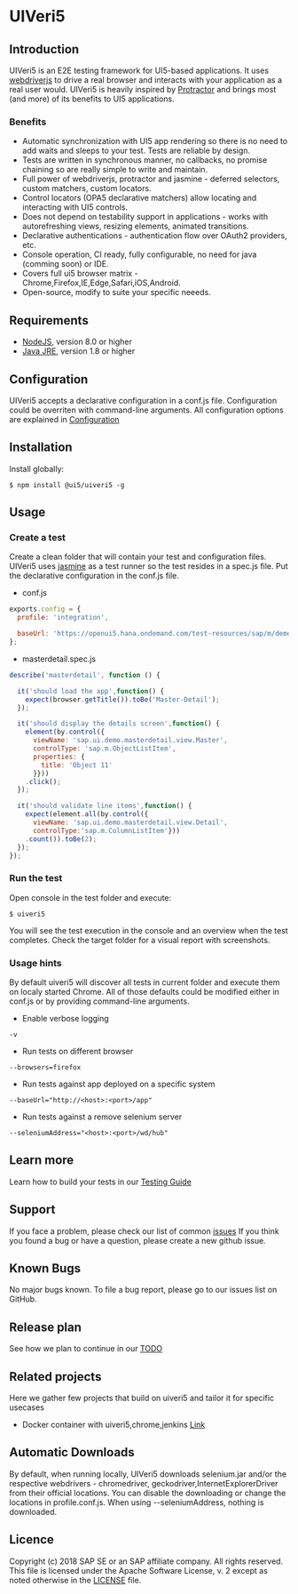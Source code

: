 # UIVeri5 

## Introduction
UIVeri5 is an E2E testing framework for UI5-based applications. It uses
[webdriverjs](https://code.google.com/p/selenium/wiki/WebDriverJs) to drive a real browser and interacts with your
application as a real user would. UIVeri5 is heavily inspired by [Protractor](http://www.protractortest.org/)
and brings most (and more) of its benefits to UI5 applications.

### Benefits
* Automatic synchronization with UI5 app rendering so there is no need to add waits and sleeps to your test. Tests are reliable by design.
* Tests are written in synchronous manner, no callbacks, no promise chaining so are really simple to write and maintain.
* Full power of webdriverjs, protractor and jasmine - deferred selectors, custom matchers, custom locators.
* Control locators (OPA5 declarative matchers) allow locating and interacting with UI5 controls.
* Does not depend on testability support in applications - works with autorefreshing views, resizing elements, animated transitions.
* Declarative authentications - authentication flow over OAuth2 providers, etc.
* Console operation, CI ready, fully configurable, no need for java (comming soon) or IDE.
* Covers full ui5 browser matrix - Chrome,Firefox,IE,Edge,Safari,iOS,Android.
* Open-source, modify to suite your specific neeeds.

## Requirements
* [NodeJS](https://nodejs.org/en/download/), version 8.0 or higher
* [Java JRE](https://openjdk.java.net/install/), version 1.8 or higher

## Configuration
UIVeri5 accepts a declarative configuration in a conf.js file. Configuration could be overriten with command-line arguments.
All configuration options are explained in [Configuration](docs/config/config.md)

## Installation
Install globally:
```
$ npm install @ui5/uiveri5 -g
```

## Usage

### Create a test
Create a clean folder that will contain your test and configuration files. UIVeri5 uses [jasmine](https://jasmine.github.io/) as a test runner so the test resides in a spec.js file.
Put the declarative configuration in the conf.js file.

* conf.js
```js
exports.config = {
  profile: 'integration',

  baseUrl: 'https://openui5.hana.ondemand.com/test-resources/sap/m/demokit/master-detail/webapp/test/mockServer.html',
};
```

* masterdetail.spec.js
```js
describe('masterdetail', function () {

  it('should load the app',function() {
    expect(browser.getTitle()).toBe('Master-Detail');
  });

  it('should display the details screen',function() {
    element(by.control({
      viewName: 'sap.ui.demo.masterdetail.view.Master',
      controlType: 'sap.m.ObjectListItem',
      properties: {
        title: 'Object 11'
      }}))
    .click();
  });

  it('should validate line items',function() {
    expect(element.all(by.control({
      viewName: 'sap.ui.demo.masterdetail.view.Detail',
      controlType:'sap.m.ColumnListItem'}))
    .count()).toBe(2);
  });
});
```

### Run the test
Open console in the test folder and execute:
```
$ uiveri5
```
You will see the test execution in the console and an overview when the test completes. Check the target folder for a visual report with screenshots.

### Usage hints
By default uiveri5 will discover all tests in current folder and execute them on localy started Chrome.
All of those defaults could be modified either in conf.js or by providing command-line arguments.

* Enable verbose logging
```
-v
```
* Run tests on different browser
```
--browsers=firefox
```
* Run tests against app deployed on a specific system
```
--baseUrl="http://<host>:<port>/app"
```
* Run tests against a remove selenium server
```
--seleniumAddress="<host>:<port>/wd/hub"
```

## Learn more
Learn how to build your tests in our [Testing Guide](docs/usage/applicationtesting.md)

## Support
If you face a problem, please check our list of common [issues](docs/issues.md) 
If you think you found a bug or have a question, please create a new github issue. 

## Known Bugs
No major bugs known. To file a bug report, please go to our issues list on GitHub.

## Release plan
See how we plan to continue in our [TODO](docs/todo.md) 

## Related projects
Here we gather few projects that build on uiveri5 and tailor it for specific usecases

* Docker container with uiveri5,chrome,jenkins [Link](https://github.com/frumania/docker-uiveri5-jenkins-slave)

## Automatic Downloads
 By default, when running locally, UIVeri5 downloads selenium.jar and/or the respective webdrivers - chromedriver, geckodriver,InternetExplorerDriver from their official locations. You can disable the downloading or change the locations in profile.conf.js. When using --seleniumAddress, nothing is downloaded.

## Licence
Copyright (c) 2018 SAP SE or an SAP affiliate company. All rights reserved.
This file is licensed under the Apache Software License, v. 2 except as noted otherwise in the [LICENSE](LICENSE.md) file.
